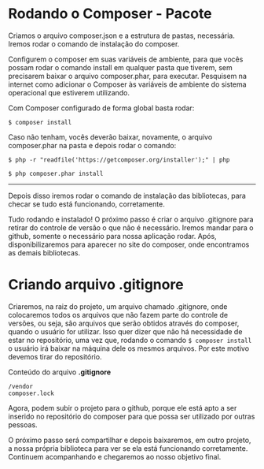 # Rodando o Composer - Pacote

 Criamos o arquivo composer.json e a estrutura de pastas, necessária. Iremos rodar o comando de instalação do composer.

Configurem o composer em suas variáveis de ambiente, para que vocês possam rodar o comando install em qualquer pasta que tiverem, sem precisarem baixar o arquivo composer.phar, para executar. 
Pesquisem na internet como adicionar o Composer às variáveis de ambiente do sistema operacional que estiverem utilizando.

Com Composer configurado de forma global basta rodar:

`$ composer install`

Caso não tenham, vocês deverão baixar, novamente, o arquivo composer.phar na pasta e depois rodar o comando:

`$ php -r "readfile('https://getcomposer.org/installer');" | php `

`$ php composer.phar install`

***

Depois disso iremos rodar o comando de instalação das bibliotecas, para checar se tudo está funcionando, corretamente.

Tudo rodando e instalado! O próximo passo é criar o arquivo .gitignore para retirar do controle de versão o que não é necessário. 
Iremos mandar para o github, somente o necessário para nossa aplicação rodar. 
Após, disponibilizaremos para aparecer no site do composer, onde encontramos as demais bibliotecas.

# Criando arquivo .gitignore

Criaremos, na raiz do projeto, um arquivo chamado .gitignore, onde colocaremos todos os arquivos que não fazem parte do controle de versões, ou seja, são arquivos que serão obtidos através do composer, quando o usuário for utilizar. 
Isso quer dizer que não há necessidade de estar no repositório, uma vez que, rodando o comando `$ composer install` o usuário irá baixar na máquina dele os mesmos arquivos. Por este motivo devemos tirar do repositório.

Conteúdo do arquivo **.gitignore**

```
/vendor
composer.lock
```

Agora, podem subir o projeto para o github, porque ele está apto a ser inserido no repositório do composer para que possa ser utilizado por outras pessoas.

O próximo passo será compartilhar e depois baixaremos, em outro projeto, a nossa própria biblioteca para ver se ela está funcionando corretamente. 
Continuem acompanhando e chegaremos ao nosso objetivo final.